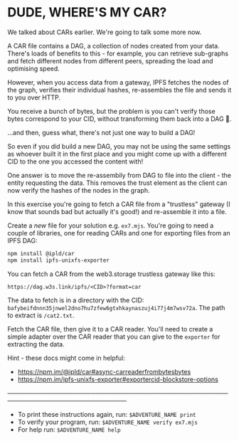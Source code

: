 # DUDE, WHERE'S MY CAR?

We talked about CARs earlier. We're going to talk some more now.

A CAR file contains a DAG, a collection of nodes created from your data. There's loads of benefits to this - for example, you can retrieve sub-graphs and fetch different nodes from different peers, spreading the load and optimising speed.

However, when you access data from a gateway, IPFS fetches the nodes of the graph, verifies their individual hashes, re-assembles the file and sends it to you over HTTP.

You receive a bunch of bytes, but the problem is you can't verify those bytes correspond to your CID, without transforming them back into a DAG 🙈.

...and then, guess what, there's not just one way to build a DAG!

So even if you did build a new DAG, you may not be using the same settings as whoever built it in the first place and you might come up with a different CID to the one you accessed the content with!

One answer is to move the re-assembily from DAG to file into the client - the entity requesting the data. This removes the trust element as the client can now verify the hashes of the nodes in the graph.

In this exercise you're going to fetch a CAR file from a "trustless" gateway (I know that sounds bad but actually it's good!) and re-assemble it into a file.

Create a _new_ file for your solution e.g. `ex7.mjs`. You're going to need a couple of libraries, one for reading CARs and one for exporting files from an IPFS DAG:

```sh
npm install @ipld/car
npm install ipfs-unixfs-exporter
```

You can fetch a CAR from the web3.storage trustless gateway like this:

```
https://dag.w3s.link/ipfs/<CID>?format=car
```

The data to fetch is in a directory with the CID: `bafybeifdnnn35jnwel2dno7hu7zfew6gtxhkaynaszuj4i77j4m7wsv72a`. The path to extract is `/cat2.txt`.

Fetch the CAR file, then give it to a CAR reader. You'll need to create a simple adapter over the CAR reader that you can give to the `exporter` for extracting the data.

Hint - these docs might come in helpful:
* https://npm.im/@ipld/car#async-carreaderfrombytesbytes
* https://npm.im/ipfs-unixfs-exporter#exportercid-blockstore-options

─────────────────────────────────────────────────────────────────────────────
* To print these instructions again, run: `$ADVENTURE_NAME print`
* To verify your program, run: `$ADVENTURE_NAME verify ex7.mjs`
* For help run: `$ADVENTURE_NAME help`
